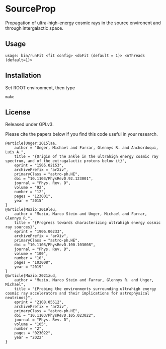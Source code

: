 # SourceProp
Propagation of ultra-high-energy cosmic rays in the source environent and through intergalactic space.

## Usage

```
usage: bin/runFit <fit config> <doFit (default = 1)> <nThreads (default=1)>
```

## Installation

Set ROOT environment, then type
```
make
```

## License

Released under GPLv3.

Please cite the papers below if you find this code useful in your research.
```
@article{Unger:2015laa,
    author = "Unger, Michael and Farrar, Glennys R. and Anchordoqui, Luis A.",
    title = "{Origin of the ankle in the ultrahigh energy cosmic ray spectrum, and of the extragalactic protons below it}",
    eprint = "1505.02153",
    archivePrefix = "arXiv",
    primaryClass = "astro-ph.HE",
    doi = "10.1103/PhysRevD.92.123001",
    journal = "Phys. Rev. D",
    volume = "92",
    number = "12",
    pages = "123001",
    year = "2015"
}
@article{Muzio:2019leu,
    author = "Muzio, Marco Stein and Unger, Michael and Farrar, Glennys R.",
    title = "{Progress towards characterizing ultrahigh energy cosmic ray sources}",
    eprint = "1906.06233",
    archivePrefix = "arXiv",
    primaryClass = "astro-ph.HE",
    doi = "10.1103/PhysRevD.100.103008",
    journal = "Phys. Rev. D",
    volume = "100",
    number = "10",
    pages = "103008",
    year = "2019"
}
@article{Muzio:2021zud,
    author = "Muzio, Marco Stein and Farrar, Glennys R. and Unger, Michael",
    title = "{Probing the environments surrounding ultrahigh energy cosmic ray accelerators and their implications for astrophysical neutrinos}",
    eprint = "2108.05512",
    archivePrefix = "arXiv",
    primaryClass = "astro-ph.HE",
    doi = "10.1103/PhysRevD.105.023022",
    journal = "Phys. Rev. D",
    volume = "105",
    number = "2",
    pages = "023022",
    year = "2022"
}
```
